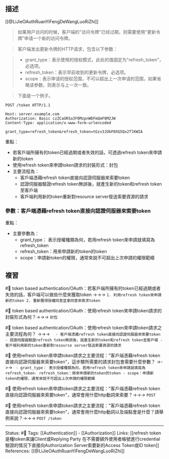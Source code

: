 ## 描述

[[@LiJieOAuthRuanYiFengDeWangLuoRiZhi]]

> 如果用户访问的时候，客户端的"访问令牌"已经过期，则需要使用"更新令牌"申请一个新的访问令牌。

> 客户端发出更新令牌的HTTP请求，包含以下参数：

> -   grant_type：表示使用的授权模式，此处的值固定为"refresh_token"，必选项。
> -   refresh_token：表示早前收到的更新令牌，必选项。
> -   scope：表示申请的授权范围，不可以超出上一次申请的范围，如果省略该参数，则表示与上一次一致。

> 下面是一个例子。

```http
POST /token HTTP/1.1

Host: server.example.com
Authorization: Basic czZCaGRSa3F0MzpnWDFmQmF0M2JW
Content-Type: application/x-www-form-urlencoded

grant_type=refresh_token&refresh_token=tGzv3JOkF0XG5Qx2TlKWIA
```


重點：
- 若客戶端所擁有的token已經過期或者失效的話，可透過refresh token來申請新的token
-  使用refresh token來申請token請求的封裝形式：封包
- 主要流程為：
	- 客戶端憑藉refresh token直接向認證伺服器來索要token
	- 認證伺服器驗證refresh token無誤後，就產生新的token和refresh token至客戶端
	- 客戶端利用新的token重新對resource server發送索要資源的請求

### 參數：客戶端憑藉refresh token直接向認證伺服器來索要token

重點：
- 主要參數為：
	- grant_type： 表示授權種類為何，若用refresh token來申請就填寫為refresh_token
	- refresh_token：用來申請新的token的token
	- scope：申請新token的權限，通常來說不可超出上次申請的權限範疇


## 複習

#🧠 token based authentication/OAuth：若客戶端所擁有的token已經過期或者失效的話，客戶端可以做些什麼來獲取token ->->-> `1. 利用refresh token來申請新的token 2. 重新獲得授權同意並拿同意來索求token`
<!--SR:!2023-04-05,9,250-->

#🧠 token based authentication/OAuth：使用refresh token來申請token請求的封裝形式為何？->->-> `封包`
<!--SR:!2023-04-06,10,250-->

#🧠 token based authentication/OAuth：使用refresh token來申請token請求之主要流程為何？ ->->-> `	- 客戶端憑藉refresh token直接向認證伺服器來索要token - 認證伺服器驗證refresh token無誤後，就產生新的token和refresh token至客戶端 - 客戶端利用新的token重新對resource server發送索要資源的請求`
<!--SR:!2023-04-05,9,250-->

#🧠 使用refresh token來申請token請求之主要流程："客戶端憑藉refresh token直接向認證伺服器來索要token"，這步驟所需要的請求封包會需要什麼參數？ ->->-> `	- grant_type： 表示授權種類為何，若用refresh token來申請就填寫為refresh_token- refresh_token：用來申請新的token的token - scope：申請新token的權限，通常來說不可超出上次申請的權限範疇`
<!--SR:!2023-04-05,9,250-->

#🧠 使用refresh token來申請token請求之主要流程："客戶端憑藉refresh token直接向認證伺服器來索要token"，通常會用什麼http動詞來索要？->->-> `POST`
<!--SR:!2023-04-06,10,250-->

#🧠 使用refresh token來申請token請求之主要流程："客戶端憑藉refresh token直接向認證伺服器來索要token"，通常會用什麼http動詞以及端點會是什麼？請舉例來說？->->-> `POST /token`
<!--SR:!2023-04-04,8,250-->





---
Status: #🌱 
Tags:
[[Authentication]] - [[Authorization]]
Links:
[[refresh token 是種token來讓Client或Replying Party 在不需要額外使用者帳號進行credential驗證的情況下直接向Authorization Server索要新的Access Token或ID token]]
References:
[[@LiJieOAuthRuanYiFengDeWangLuoRiZhi]]